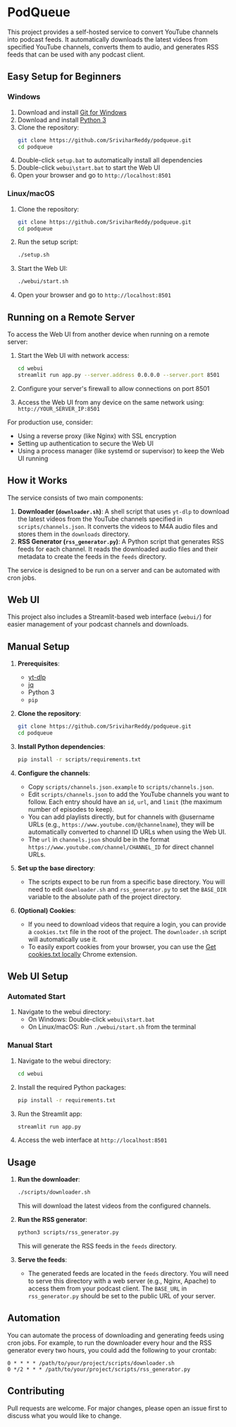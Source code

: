 # PodQueue

This project provides a self-hosted service to convert YouTube channels into podcast feeds. It automatically downloads the latest videos from specified YouTube channels, converts them to audio, and generates RSS feeds that can be used with any podcast client.

## Easy Setup for Beginners

### Windows
1. Download and install [Git for Windows](https://git-scm.com/download/win)
2. Download and install [Python 3](https://www.python.org/downloads/)
3. Clone the repository:
   ```bash
   git clone https://github.com/SriviharReddy/podqueue.git
   cd podqueue
   ```
4. Double-click `setup.bat` to automatically install all dependencies
5. Double-click `webui\start.bat` to start the Web UI
6. Open your browser and go to `http://localhost:8501`

### Linux/macOS
1. Clone the repository:
   ```bash
   git clone https://github.com/SriviharReddy/podqueue.git
   cd podqueue
   ```
2. Run the setup script:
   ```bash
   ./setup.sh
   ```
3. Start the Web UI:
   ```bash
   ./webui/start.sh
   ```
4. Open your browser and go to `http://localhost:8501`

## Running on a Remote Server

To access the Web UI from another device when running on a remote server:

1. Start the Web UI with network access:
   ```bash
   cd webui
   streamlit run app.py --server.address 0.0.0.0 --server.port 8501
   ```

2. Configure your server's firewall to allow connections on port 8501

3. Access the Web UI from any device on the same network using:
   `http://YOUR_SERVER_IP:8501`

For production use, consider:
- Using a reverse proxy (like Nginx) with SSL encryption
- Setting up authentication to secure the Web UI
- Using a process manager (like systemd or supervisor) to keep the Web UI running

## How it Works

The service consists of two main components:

1.  **Downloader (`downloader.sh`)**: A shell script that uses `yt-dlp` to download the latest videos from the YouTube channels specified in `scripts/channels.json`. It converts the videos to M4A audio files and stores them in the `downloads` directory.
2.  **RSS Generator (`rss_generator.py`)**: A Python script that generates RSS feeds for each channel. It reads the downloaded audio files and their metadata to create the feeds in the `feeds` directory.

The service is designed to be run on a server and can be automated with cron jobs.

## Web UI

This project also includes a Streamlit-based web interface (`webui/`) for easier management of your podcast channels and downloads.

## Manual Setup

1.  **Prerequisites**:
    *   [yt-dlp](https://github.com/yt-dlp/yt-dlp)
    *   [jq](https://stedolan.github.io/jq/)
    *   Python 3
    *   `pip`

2.  **Clone the repository**:
    ```bash
    git clone https://github.com/SriviharReddy/podqueue.git
    cd podqueue
    ```

3.  **Install Python dependencies**:
    ```bash
    pip install -r scripts/requirements.txt
    ```

4.  **Configure the channels**:
    *   Copy `scripts/channels.json.example` to `scripts/channels.json`.
    *   Edit `scripts/channels.json` to add the YouTube channels you want to follow. Each entry should have an `id`, `url`, and `limit` (the maximum number of episodes to keep).
    *   You can add playlists directly, but for channels with @username URLs (e.g., `https://www.youtube.com/@channelname`), they will be automatically converted to channel ID URLs when using the Web UI.
    *   The `url` in `channels.json` should be in the format `https://www.youtube.com/channel/CHANNEL_ID` for direct channel URLs.

5.  **Set up the base directory**:
    *   The scripts expect to be run from a specific base directory. You will need to edit `downloader.sh` and `rss_generator.py` to set the `BASE_DIR` variable to the absolute path of the project directory.

6.  **(Optional) Cookies**:
    *   If you need to download videos that require a login, you can provide a `cookies.txt` file in the root of the project. The `downloader.sh` script will automatically use it.
    *   To easily export cookies from your browser, you can use the [Get cookies.txt locally](https://chromewebstore.google.com/detail/get-cookiestxt-locally/cclelndahbckbenkjhflpdbgdldlbecc) Chrome extension.

## Web UI Setup

### Automated Start

1. Navigate to the webui directory:
   - On Windows: Double-click `webui\start.bat`
   - On Linux/macOS: Run `./webui/start.sh` from the terminal

### Manual Start

1. Navigate to the webui directory:
   ```bash
   cd webui
   ```

2. Install the required Python packages:
   ```bash
   pip install -r requirements.txt
   ```

3. Run the Streamlit app:
   ```bash
   streamlit run app.py
   ```

4. Access the web interface at `http://localhost:8501`

## Usage

1.  **Run the downloader**:
    ```bash
    ./scripts/downloader.sh
    ```
    This will download the latest videos from the configured channels.

2.  **Run the RSS generator**:
    ```bash
    python3 scripts/rss_generator.py
    ```
    This will generate the RSS feeds in the `feeds` directory.

3.  **Serve the feeds**:
    *   The generated feeds are located in the `feeds` directory. You will need to serve this directory with a web server (e.g., Nginx, Apache) to access them from your podcast client. The `BASE_URL` in `rss_generator.py` should be set to the public URL of your server.

## Automation

You can automate the process of downloading and generating feeds using cron jobs. For example, to run the downloader every hour and the RSS generator every two hours, you could add the following to your crontab:

```
0 * * * * /path/to/your/project/scripts/downloader.sh
0 */2 * * * /path/to/your/project/scripts/rss_generator.py
```

## Contributing

Pull requests are welcome. For major changes, please open an issue first to discuss what you would like to change.